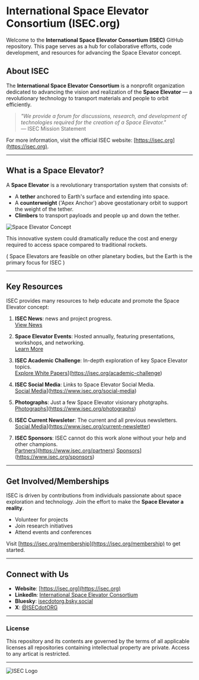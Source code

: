 # International Space Elevator Consortium (ISEC.org)

Welcome to the **International Space Elevator Consortium (ISEC)** GitHub repository. This page serves as a hub for collaborative efforts, code development, and resources for advancing the Space Elevator concept.

## About ISEC

The **International Space Elevator Consortium** is a nonprofit organization dedicated to advancing the vision and realization of the **Space Elevator** — a revolutionary technology to transport materials and people to orbit efficiently.

> *"We provide a forum for discussions, research, and development of technologies required for the creation of a Space Elevator."*  
> — ISEC Mission Statement

For more information, visit the official ISEC website: [https://isec.org](https://isec.org).

---

## What is a Space Elevator?

A **Space Elevator** is a revolutionary transportation system that consists of:

- A **tether** anchored to Earth's surface and extending into space.
- A **counterweight** ('Apex Anchor') above geostationary orbit to support the weight of the tether.
- **Climbers** to transport payloads and people up and down the tether.

![Space Elevator Concept](https://isec.org/resources/Pictures/Concept_Artwork_3.jpg)

This innovative system could dramatically reduce the cost and energy required to access space compared to traditional rockets.

( Space Elevators are feasible on other planetary bodies, but the Earth is the primary focus for ISEC )

---

## Key Resources

ISEC provides many resources to help educate and promote the Space Elevator concept:

1. **ISEC News**: news and project progress.  
   [View News](https://isec.org/news)

2. **Space Elevator Events**: Hosted annually, featuring presentations, workshops, and networking.  
  [Learn More](https://isec.org/events)

3. **ISEC Academic Challenge**: In-depth exploration of key Space Elevator topics.  
   [Explore White Papers](https://www.isec.org/academic-challenge)](https://isec.org/academic-challenge)

4. **ISEC Social Media**: Links to Space Elevator Social Media.  
   [Social Media](https://www.isec.org/academic-challenge)](https://www.isec.org/social-media)

5. **Photographs**: Just a few Space Elevator visionary photgraphs.  
   [Photographs](https://www.isec.org/photographs)](https://www.isec.org/photographs)

6. **ISEC Current Newsleter**: The current and all previous newsletters.  
   [Social Media](https://www.isec.org/current-newsletter)](https://www.isec.org/current-newsletter)

7. **ISEC Sponsors**: ISEC cannot do this work alone without your help and other champions.  
   [Partners](https://www.isec.org/partners)](https://www.isec.org/partners)
   [Sponsors](https://www.isec.org/sponsors)](https://www.isec.org/sponsors) 

---

## Get Involved/Memberships

ISEC is driven by contributions from individuals passionate about space exploration and technology. Join the effort to make the **Space Elevator a reality**.

- Volunteer for projects  
- Join research initiatives  
- Attend events and conferences  

Visit [https://isec.org/membership](https://isec.org/membership) to get started.

---

## Connect with Us

- **Website**: [https://isec.org](https://isec.org)  
- **LinkedIn**: [International Space Elevator Consortium](https://www.linkedin.com/company/international-space-elevator-consortium)
- **Bluesky**: [isecdotorg.bsky.social](https://bsky.app/profile/isecdotorg.bsky.social)
- **X**: [@ISECdotORG](https://twitter.com/ISECdotORG)

---

### License

This repository and its contents are governed by the terms of all applicable licenses all repositories containing intellectual property are private.   Access to any articat is restricted.

---
![ISEC Logo](https://images.squarespace-cdn.com/content/v1/5e35af40fb280744e1b16f7b/1665545924720-VDSYL1Z3D9ZATA9LUBD4/elevatorLogo.jpg?format=2500w)
